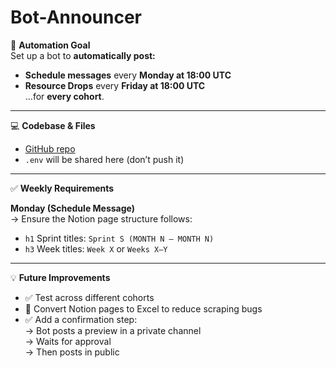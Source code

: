 # Bot-Announcer


:mega: **Automation Goal**  
Set up a bot to **automatically post:**
- **Schedule messages** every **Monday at 18:00 UTC**  
- **Resource Drops** every **Friday at 18:00 UTC**  
…for **every cohort**.

---

:computer: **Codebase & Files**  
- [GitHub repo](https://github.com/lediau/Bot-Announcer)
- `.env` will be shared here (don’t push it)

---

:white_check_mark: **Weekly Requirements**

**Monday (Schedule Message)**  
→ Ensure the Notion page structure follows:  
- `h1` Sprint titles: `Sprint S (MONTH N – MONTH N)`  
- `h3` Week titles: `Week X` or `Weeks X–Y`

---

:bulb: **Future Improvements**
- :white_check_mark: Test across different cohorts
- :repeat: Convert Notion pages to Excel to reduce scraping bugs
- :white_check_mark: Add a confirmation step:  
  → Bot posts a preview in a private channel  
  → Waits for approval  
  → Then posts in public
